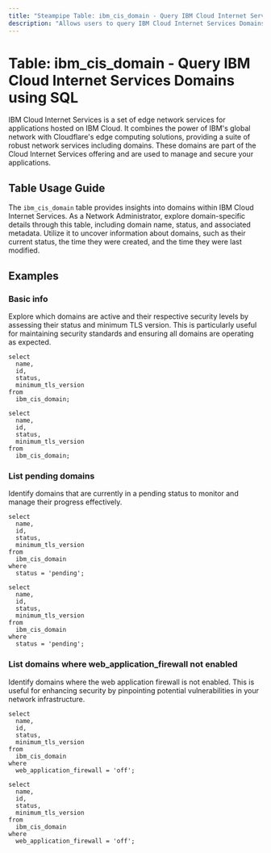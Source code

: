 ```yaml
---
title: "Steampipe Table: ibm_cis_domain - Query IBM Cloud Internet Services Domains using SQL"
description: "Allows users to query IBM Cloud Internet Services Domains, providing insights into domain-specific details and configurations."
---
```


# Table: ibm_cis_domain - Query IBM Cloud Internet Services Domains using SQL

IBM Cloud Internet Services is a set of edge network services for applications hosted on IBM Cloud. It combines the power of IBM's global network with Cloudflare's edge computing solutions, providing a suite of robust network services including domains. These domains are part of the Cloud Internet Services offering and are used to manage and secure your applications.

## Table Usage Guide

The `ibm_cis_domain` table provides insights into domains within IBM Cloud Internet Services. As a Network Administrator, explore domain-specific details through this table, including domain name, status, and associated metadata. Utilize it to uncover information about domains, such as their current status, the time they were created, and the time they were last modified.

## Examples

### Basic info
Explore which domains are active and their respective security levels by assessing their status and minimum TLS version. This is particularly useful for maintaining security standards and ensuring all domains are operating as expected.

```sql+postgres
select
  name,
  id,
  status,
  minimum_tls_version
from
  ibm_cis_domain;
```

```sql+sqlite
select
  name,
  id,
  status,
  minimum_tls_version
from
  ibm_cis_domain;
```

### List pending domains
Identify domains that are currently in a pending status to monitor and manage their progress effectively.

```sql+postgres
select
  name,
  id,
  status,
  minimum_tls_version
from
  ibm_cis_domain
where
  status = 'pending';
```

```sql+sqlite
select
  name,
  id,
  status,
  minimum_tls_version
from
  ibm_cis_domain
where
  status = 'pending';
```

### List domains where web_application_firewall not enabled
Identify domains where the web application firewall is not enabled. This is useful for enhancing security by pinpointing potential vulnerabilities in your network infrastructure.

```sql+postgres
select
  name,
  id,
  status,
  minimum_tls_version
from
  ibm_cis_domain
where
  web_application_firewall = 'off';
```

```sql+sqlite
select
  name,
  id,
  status,
  minimum_tls_version
from
  ibm_cis_domain
where
  web_application_firewall = 'off';
```